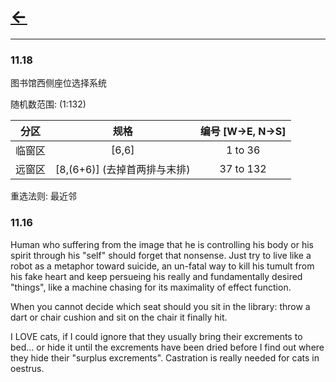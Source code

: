 # [<-](https://pkgu.github.io)


---------

### 11.18

图书馆西侧座位选择系统

随机数范围: (1:132)

| 分区 | 规格 | 编号 [W->E, N->S] |
| :---: | :---: | :---: |
| 临窗区 | [6,6] | 1 to 36 |
| 远窗区 | [8,(6+6)] (去掉首两排与末排) | 37 to 132 |

重选法则: 最近邻


### 11.16

Human who suffering from the image that he is controlling his body or his spirit through his "self" should forget that nonsense. Just try to live like a robot as a metaphor toward suicide, an un-fatal way to kill his tumult from his fake heart and keep persueing his really and fundamentally desired "things", like a machine chasing for its maximality of effect function.

When you cannot decide which seat should you sit in the library: throw a dart or chair cushion and sit on the chair it finally hit. 

I LOVE cats, if I could ignore that they usually bring their excrements to bed... or hide it until the excrements have been dried before I find out where they hide their "surplus excrements". Castration is really needed for cats in oestrus. 
